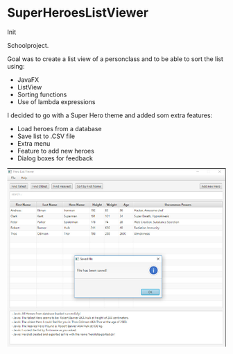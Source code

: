 # SuperHeroesListViewer
Init

Schoolproject.

Goal was to create a list view of a personclass and to be able to sort the list using:
* JavaFX
* ListView
* Sorting functions
* Use of lambda expressions

I decided to go with a Super Hero theme and added som extra features:
* Load heroes from a database
* Save list to .CSV file
* Extra menu
* Feature to add new heroes
* Dialog boxes for feedback

![Demonstration](https://github.com/AEkman/SuperHeroesListViewer/blob/master/Hero%20List%20Viewer%20Demo.jpg?raw=true)
